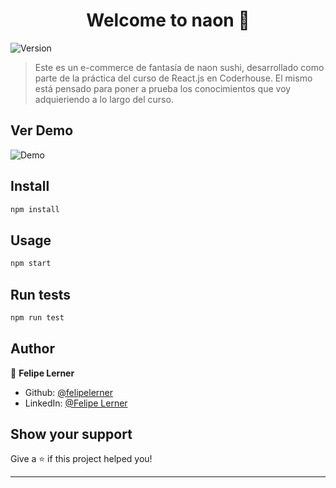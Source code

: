 <h1 align="center">Welcome to naon 👋</h1>
<p>
  <img alt="Version" src="https://img.shields.io/badge/version-0.1.0-blue.svg?cacheSeconds=2592000" />
</p>

> Este es un e-commerce de fantasía de naon sushi, desarrollado como parte de la práctica del curso de React.js en Coderhouse. El mismo está pensado para poner a prueba los conocimientos que voy adquieriendo a lo largo del curso.


## Ver Demo
![Demo](https://i.imgur.com/9MTA5CB.gif)

## Install

```sh
npm install
```

## Usage

```sh
npm start
```

## Run tests

```sh
npm run test
```

## Author

👤 **Felipe Lerner**

* Github: [@felipelerner](https://github.com/felipelerner)
* LinkedIn: [@Felipe Lerner](https://linkedin.com/in/felipelerner)

## Show your support

Give a ⭐️ if this project helped you!

***

